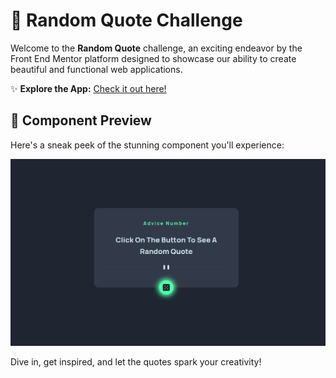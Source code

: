 # 🌟 Random Quote Challenge

Welcome to the **Random Quote** challenge, an exciting endeavor by the Front End Mentor platform designed to showcase our ability to create beautiful and functional web applications. 

✨ **Explore the App:** [Check it out here!](https://bader-idris.github.io/random-quote/)

## 🎨 Component Preview

Here's a sneak peek of the stunning component you'll experience:

[![Random Quote Component](https://raw.githubusercontent.com/Bader-Idris/random-quote/refs/heads/main/Screenshot%20from%202025-01-12%2021-39-33.png)](https://bader-idris.github.io/random-quote/)

Dive in, get inspired, and let the quotes spark your creativity!
